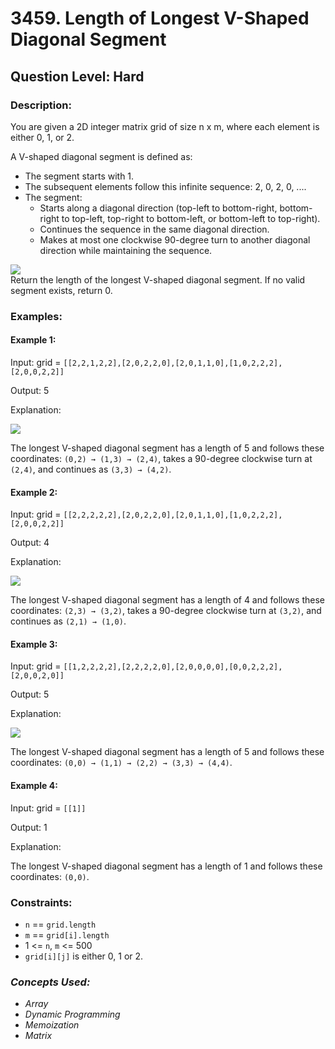 # 3459. Length of Longest V-Shaped Diagonal Segment
## Question Level: Hard
### Description:
You are given a 2D integer matrix grid of size n x m, where each element is either 0, 1, or 2.

A V-shaped diagonal segment is defined as:
- The segment starts with 1.
- The subsequent elements follow this infinite sequence: 2, 0, 2, 0, ....
- The segment:
    - Starts along a diagonal direction (top-left to bottom-right, bottom-right to top-left, top-right to bottom-left, or bottom-left to top-right).
    - Continues the sequence in the same diagonal direction.
    - Makes at most one clockwise 90-degree turn to another diagonal direction while maintaining the sequence.

<img src="https://assets.leetcode.com/uploads/2025/01/11/length_of_longest3.jpg"><br>
Return the length of the longest V-shaped diagonal segment. If no valid segment exists, return 0.
### Examples:
#### Example 1:

Input: grid = `[[2,2,1,2,2],[2,0,2,2,0],[2,0,1,1,0],[1,0,2,2,2],[2,0,0,2,2]]`

Output: 5

Explanation:

<img src="https://assets.leetcode.com/uploads/2024/12/09/matrix_1-2.jpg"><br>

The longest V-shaped diagonal segment has a length of 5 and follows these coordinates: `(0,2) → (1,3) → (2,4)`, takes a 90-degree clockwise turn at `(2,4)`, and continues as `(3,3) → (4,2)`.

#### Example 2:

Input: grid = `[[2,2,2,2,2],[2,0,2,2,0],[2,0,1,1,0],[1,0,2,2,2],[2,0,0,2,2]]`

Output: 4

Explanation:

<img src="https://assets.leetcode.com/uploads/2024/12/09/matrix_2.jpg"><br>

The longest V-shaped diagonal segment has a length of 4 and follows these coordinates: `(2,3) → (3,2)`, takes a 90-degree clockwise turn at `(3,2)`, and continues as `(2,1) → (1,0)`.

#### Example 3:

Input: grid = `[[1,2,2,2,2],[2,2,2,2,0],[2,0,0,0,0],[0,0,2,2,2],[2,0,0,2,0]]`

Output: 5

Explanation:

<img src="https://assets.leetcode.com/uploads/2024/12/09/matrix_3.jpg"><br>

The longest V-shaped diagonal segment has a length of 5 and follows these coordinates: `(0,0) → (1,1) → (2,2) → (3,3) → (4,4)`.

#### Example 4:

Input: grid = `[[1]]`

Output: 1

Explanation:

The longest V-shaped diagonal segment has a length of 1 and follows these coordinates: `(0,0)`.

### Constraints:

- `n` == `grid.length`
- `m` == `grid[i].length`
- 1 <= `n`, `m` <= 500
- `grid[i][j]` is either 0, 1 or 2.

### <i>Concepts Used:
- Array
- Dynamic Programming
- Memoization
- Matrix</i>